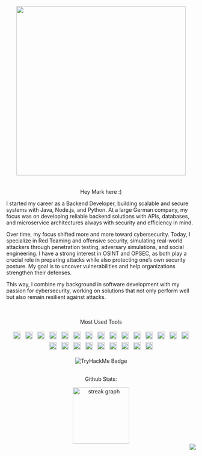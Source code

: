 <div align="center">
  <img height="450" src="https://camo.githubusercontent.com/55b20bfba7c8b371984c394ec258209b56757787b3ec02a0b6592195cb47d9a9/68747470733a2f2f7374617469632e7769787374617469632e636f6d2f6d656469612f3533666164305f63653037303463616130313734643661613962326238313031613632666137377e6d76322e676966" />
</div>

<br clear="both" />

<div align="center">
  <img height="4" src="https://camo.githubusercontent.com/d30a3605dcec142fb1a8ccb6de47d78e32d600fd2d59864d0f99f2ba5cf42d14/68747470733a2f2f7777772e616e696d61746564696d616765732e6f72672f646174612f6d656469612f3536322f616e696d617465642d6c696e652d696d6167652d303337392e676966" />
</div>

<p align="center">
Hey Mark here :)
 
I started my career as a Backend Developer, building scalable and secure systems with Java, Node.js, and Python. At a large German company, my focus was on developing reliable backend solutions with APIs, databases, and microservice architectures  always with security and efficiency in mind.

Over time, my focus shifted more and more toward cybersecurity. Today, I specialize in Red Teaming and offensive security, simulating real-world attackers through penetration testing, adversary simulations, and social engineering. I have a strong interest in OSINT and OPSEC, as both play a crucial role in preparing attacks while also protecting one’s own security posture. My goal is to uncover vulnerabilities and help organizations strengthen their defenses.

This way, I combine my background in software development with my passion for cybersecurity, working on solutions that not only perform well but also remain resilient against attacks.
</p>

<div align="center">
  <img height="4" src="https://camo.githubusercontent.com/d30a3605dcec142fb1a8ccb6de47d78e32d600fd2d59864d0f99f2ba5cf42d14/68747470733a2f2f7777772e616e696d61746564696d616765732e6f72672f646174612f6d656469612f3536322f616e696d617465642d6c696e652d696d6167652d303337392e676966" />
</div>

<br clear="both" />

<p align="center">Most Used Tools</p>

<div align="center">
  <img src="https://cdn.jsdelivr.net/gh/devicons/devicon/icons/javascript/javascript-original.svg" style="height: 20px; width: 20px; margin: 4px;" alt="javascript" />
  <img src="https://cdn.jsdelivr.net/gh/devicons/devicon/icons/typescript/typescript-original.svg" style="height: 20px; width: 20px; margin: 4px;" alt="typescript" />
  <img src="https://cdn.jsdelivr.net/gh/devicons/devicon/icons/html5/html5-original.svg" style="height: 20px; width: 20px; margin: 4px;" alt="html5" />
  <img src="https://cdn.jsdelivr.net/gh/devicons/devicon/icons/css3/css3-original.svg" style="height: 20px; width: 20px; margin: 4px;" alt="css3" />
  <img src="https://cdn.jsdelivr.net/gh/devicons/devicon/icons/python/python-original.svg" style="height: 20px; width: 20px; margin: 4px;" alt="python" />
  <img src="https://cdn.jsdelivr.net/gh/devicons/devicon/icons/java/java-original.svg" style="height: 20px; width: 20px; margin: 4px;" alt="java" />
  <img src="https://cdn.jsdelivr.net/gh/devicons/devicon/icons/mongodb/mongodb-original.svg" style="height: 20px; width: 20px; margin: 4px;" alt="mongodb" />
  <img src="https://cdn.jsdelivr.net/gh/devicons/devicon/icons/mysql/mysql-original.svg" style="height: 20px; width: 20px; margin: 4px;" alt="mysql" />
  <img src="https://skillicons.dev/icons?i=cloudflare" style="height: 20px; width: 20px; margin: 4px;" alt="cloudflare" />
  <img src="https://cdn.jsdelivr.net/gh/devicons/devicon/icons/c/c-original.svg" style="height: 20px; width: 20px; margin: 4px;" alt="c" />
  <img src="https://cdn.jsdelivr.net/gh/devicons/devicon/icons/cplusplus/cplusplus-original.svg" style="height: 20px; width: 20px; margin: 4px;" alt="cplusplus" />
  <img src="https://cdn.jsdelivr.net/gh/devicons/devicon/icons/docker/docker-original.svg" style="height: 20px; width: 20px; margin: 4px;" alt="docker" />
  <img src="https://cdn.jsdelivr.net/gh/devicons/devicon/icons/lua/lua-original.svg" style="height: 20px; width: 20px; margin: 4px;" alt="lua" />
  <img src="https://cdn.jsdelivr.net/gh/devicons/devicon/icons/npm/npm-original-wordmark.svg" style="height: 20px; width: 20px; margin: 4px;" alt="npm" />
  <img src="https://cdn.jsdelivr.net/gh/devicons/devicon/icons/nodejs/nodejs-original.svg" style="height: 20px; width: 20px; margin: 4px;" alt="nodejs" />
  <img src="https://cdn.jsdelivr.net/gh/devicons/devicon/icons/apache/apache-original.svg" style="height: 20px; width: 20px; margin: 4px;" alt="apache" />
  <img src="https://cdn.jsdelivr.net/gh/devicons/devicon/icons/rust/rust-original.svg" style="height: 20px; width: 20px; margin: 4px;" alt="rust" />
  <img src="https://cdn.jsdelivr.net/gh/devicons/devicon/icons/nextjs/nextjs-original.svg" style="height: 20px; width: 20px; margin: 4px;" alt="nextjs" />
  <img src="https://cdn.jsdelivr.net/gh/devicons/devicon/icons/sqlite/sqlite-original.svg" style="height: 20px; width: 20px; margin: 4px;" alt="sqlite" />
  <img src="https://cdn.simpleicons.org/php/777BB4" style="height: 20px; width: 20px; margin: 4px;" alt="php" />
  <img src="https://cdn.simpleicons.org/bootstrap/7952B3" style="height: 20px; width: 20px; margin: 4px;" alt="bootstrap" />
  <img src="https://skillicons.dev/icons?i=linux" style="height: 20px; width: 20px; margin: 4px;" alt="linux" />
  <img src="https://cdn.jsdelivr.net/gh/devicons/devicon/icons/jenkins/jenkins-line.svg" style="height: 20px; width: 20px; margin: 4px;" alt="jenkins" />
  <img src="https://cdn.jsdelivr.net/gh/devicons/devicon/icons/tailwindcss/tailwindcss-original-wordmark.svg" style="height: 20px; width: 20px; margin: 4px;" alt="tailwindcss" />
</div>

<br>

<div align="center">
  <img src="https://tryhackme-badges.s3.amazonaws.com/marksec.png" alt="TryHackMe Badge" />
</div>

<br clear="both" />

<p align="center">Github Stats:</p>

<div align="center">
  <img src="https://streak-stats.demolab.com?user=finalrecon&locale=en&mode=daily&theme=dark&hide_border=false&border_radius=5&order=3" height="150" alt="streak graph" />
</div>

<img align="right" src="https://visitor-badge.laobi.icu/badge?page_id=finalrecon.finalrecon&left_color=black&right_color=black" />
